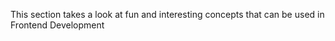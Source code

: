 This section takes a look at fun and interesting concepts that can be used in Frontend Development 
